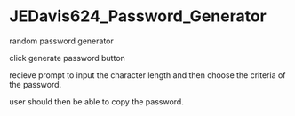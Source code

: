 # JEDavis624_Password_Generator
random password generator

click generate password button

recieve prompt to input the character length and then choose the criteria of the password.

user should then be able to copy the password. 